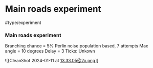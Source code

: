 # Main roads experiment
#type/experiment 
### Main roads experiment
Branching chance = 5%
Perlin noise population based, 7 attempts
Max angle = 10 degrees
Delay = 3
Ticks: Unkown

![[CleanShot 2024-01-11 at 13.33.05@2x.png]]